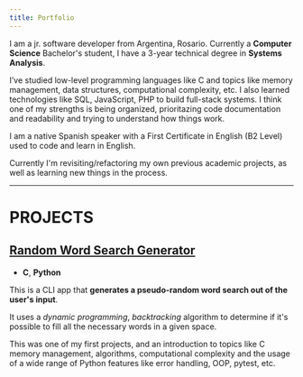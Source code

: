 ```yaml
---
title: Portfolio
---
```


I am a jr. software developer from Argentina, Rosario. Currently a **Computer Science** Bachelor's student, I have a 3-year technical degree in **Systems Analysis**.

I’ve studied low-level programming languages like C and topics like memory management, data structures, computational complexity, etc. I also learned technologies like SQL, JavaScript, PHP to build full-stack systems. I think one of my strengths is being organized, prioritazing code documentation and readability and trying to understand how things work.

I am a native Spanish speaker with a First Certificate in English (B2 Level) used to code and learn in English.

Currently I'm revisiting/refactoring my own previous academic projects, as well as learning new things in the process.

* * *

# PROJECTS

## [Random Word Search Generator](https://github.com/manuelmhs/word-search-generator-cli)
- **C**, **Python**

This is a CLI app that **generates a pseudo-random word search out of the user's input**.

It uses a *dynamic programming*, *backtracking* algorithm to determine if it's possible to fill all the necessary words in a given space.

This was one of my first projects, and an introduction to topics like C memory management, algorithms, computational complexity and the usage of a wide range of Python features like error handling, OOP, pytest, etc.
